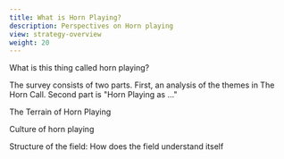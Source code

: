 ```yaml
---
title: What is Horn Playing?
description: Perspectives on Horn playing
view: strategy-overview
weight: 20
---
```


What is this thing called horn playing?

The survey consists of two parts. First, an analysis of the themes in The Horn Call. Second part is "Horn Playing as ..."

The Terrain of Horn Playing

Culture of horn playing

Structure of the field: How does the field understand itself
